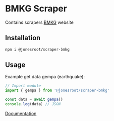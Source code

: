 # BMKG Scraper
Contains scrapers [BMKG](https://www.bmkg.go.id/) website

## Installation
```sh
npm i @jonesroot/scraper-bmkg
```

## Usage 
Example get data gempa (earthquake):
```ts
// Import module
import { gempa } from '@jonesroot/scraper-bmkg'

const data = await gempa()
console.log(data) // JSON
```
[Documentation](https://jonesroot.github.io/scraper/modules/_bochilteam_scraper_bmkg.html)